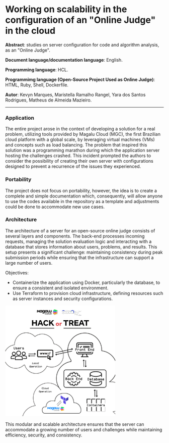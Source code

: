 
# Working on scalability in the configuration of an "Online Judge" in the cloud

**Abstract**: studies on server configuration for code and algorithm analysis, as an "Online Judge". 

**Document language/documentation language**: English.

**Programming language**: HCL.

**Programmimg language (Open-Source Project Used as Online Judge)**: HTML, Ruby, Shell, Dockerfile.

**Autor**: Kevyn Marques, Maristella Ramalho Rangel, Yara dos Santos Rodrigues, Matheus de Almeida Mazieiro.

---

### Application

The entire project arose in the context of developing a solution for a real problem, utilizing tools provided by Magalu Cloud (MGC), the first Brazilian cloud platform with a global scale, by leveraging virtual machines (VMs) and concepts such as load balancing.
The problem that inspired this solution was a programming marathon during which the application server hosting the challenges crashed. This incident prompted the authors to consider the possibility of creating their own server with configurations designed to prevent a recurrence of the issues they experienced.

### Portability

The project does not focus on portability, however, the idea is to create a complete and simple documentation which, consequently, will allow anyone to use the codes available in the repository as a template and adjustments could be done to accommodate new use cases.

### Architecture

The architecture of a server for an open-source online judge consists of several layers and components. The back-end processes incoming requests, managing the solution evaluation logic and interacting with a database that stores information about users, problems, and results. This setup presents a significant challenge: maintaining consistency during peak submission periods while ensuring that the infrastructure can support a large number of users.

Objectives:
- Containerize the application using Docker, particularly the database, to ensure a consistent and isolated environment.
- Use Terraform to provision cloud infrastructure, defining resources such as server instances and security configurations.

<img src="operation_scheme.png" alt="scheme" width="350" height="350">

This modular and scalable architecture ensures that the server can accommodate a growing number of users and challenges while maintaining efficiency, security, and consistency.
